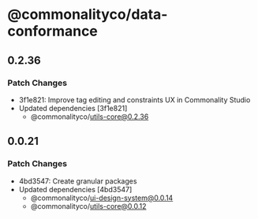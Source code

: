 # @commonalityco/data-conformance

## 0.2.36

### Patch Changes

- 3f1e821: Improve tag editing and constraints UX in Commonality Studio
- Updated dependencies [3f1e821]
  - @commonalityco/utils-core@0.2.36

## 0.0.21

### Patch Changes

- 4bd3547: Create granular packages
- Updated dependencies [4bd3547]
  - @commonalityco/ui-design-system@0.0.14
  - @commonalityco/utils-core@0.0.12
